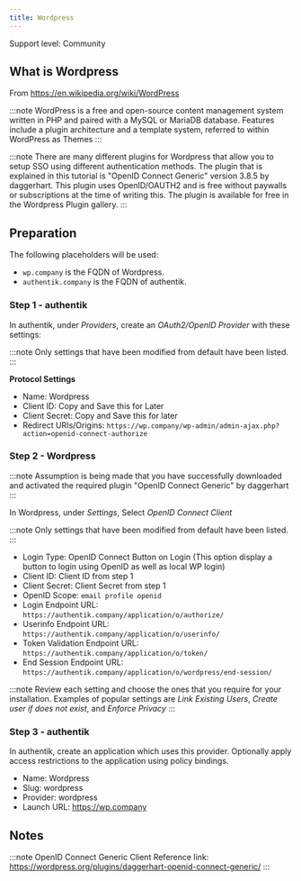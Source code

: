 ```yaml
---
title: Wordpress
---
```


<span class="badge badge--secondary">Support level: Community</span>

## What is Wordpress

From https://en.wikipedia.org/wiki/WordPress

:::note
WordPress is a free and open-source content management system written in PHP and paired with a MySQL or MariaDB database. Features include a plugin architecture and a template system, referred to within WordPress as Themes
:::

:::note
There are many different plugins for Wordpress that allow you to setup SSO using different authentication methods. The plugin that is explained in this tutorial is "OpenID Connect Generic" version 3.8.5 by daggerhart. This plugin uses OpenID/OAUTH2 and is free without paywalls or subscriptions at the time of writing this. The plugin is available for free in the Wordpress Plugin gallery.
:::

## Preparation

The following placeholders will be used:

-   `wp.company` is the FQDN of Wordpress.
-   `authentik.company` is the FQDN of authentik.

### Step 1 - authentik

In authentik, under _Providers_, create an _OAuth2/OpenID Provider_ with these settings:

:::note
Only settings that have been modified from default have been listed.
:::

**Protocol Settings**

-   Name: Wordpress
-   Client ID: Copy and Save this for Later
-   Client Secret: Copy and Save this for later
-   Redirect URIs/Origins: `https://wp.company/wp-admin/admin-ajax.php?action=openid-connect-authorize`

### Step 2 - Wordpress

:::note
Assumption is being made that you have successfully downloaded and activated the required plugin "OpenID Connect Generic" by daggerhart
:::

In Wordpress, under _Settings_, Select _OpenID Connect Client_

:::note
Only settings that have been modified from default have been listed.
:::

-   Login Type: OpenID Connect Button on Login (This option display a button to login using OpenID as well as local WP login)
-   Client ID: Client ID from step 1
-   Client Secret: Client Secret from step 1
-   OpenID Scope: `email profile openid`
-   Login Endpoint URL: `https://authentik.company/application/o/authorize/`
-   Userinfo Endpoint URL: `https://authentik.company/application/o/userinfo/`
-   Token Validation Endpoint URL: `https://authentik.company/application/o/token/`
-   End Session Endpoint URL: `https://authentik.company/application/o/wordpress/end-session/`

:::note
Review each setting and choose the ones that you require for your installation. Examples of popular settings are _Link Existing Users_, _Create user if does not exist_, and _Enforce Privacy_
:::

### Step 3 - authentik

In authentik, create an application which uses this provider. Optionally apply access restrictions to the application using policy bindings.

-   Name: Wordpress
-   Slug: wordpress
-   Provider: wordpress
-   Launch URL: https://wp.company

## Notes

:::note
OpenID Connect Generic Client Reference link: https://wordpress.org/plugins/daggerhart-openid-connect-generic/
:::
